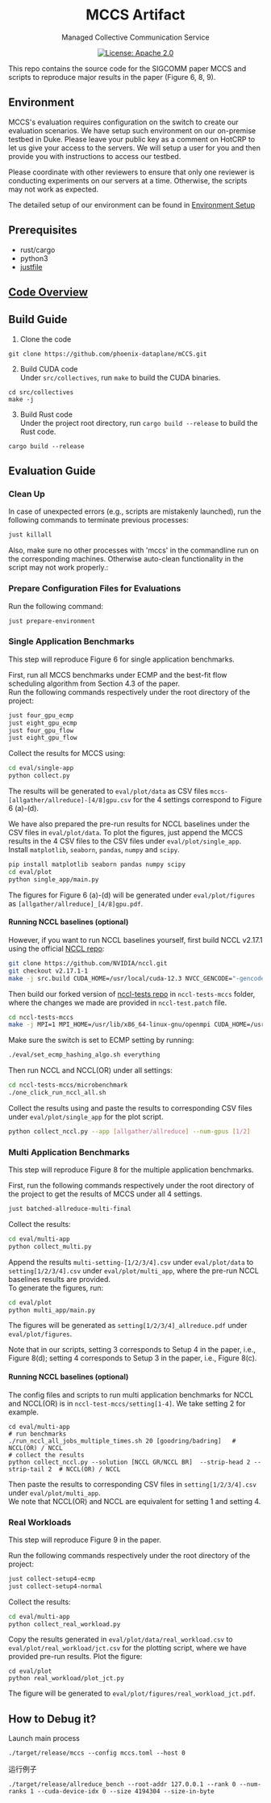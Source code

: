 <h1 align="center">
MCCS Artifact
</h1>
<p align="center">Managed Collective Communication Service</p>
<p align="center">
<a href="./LICENSE">
<img src="https://img.shields.io/badge/license-Apache_2.0-blue.svg" alt="License: Apache 2.0">
</a>
</p>

This repo contains the source code for the SIGCOMM paper MCCS and scripts to reproduce major results in the paper (Figure 6, 8, 9).

## Environment
MCCS's evaluation requires configuration on the switch to create our evaluation scenarios. We have setup such environment on our on-premise testbed in Duke. Please leave your public key as a comment on HotCRP to let us give your access to the servers. We will setup a user for you and then provide you with instructions to access our testbed. 

Please coordinate with other reviewers to ensure that only one reviewer is conducting experiments on our servers at a time. Otherwise, the scripts may not work as expected.

The detailed setup of our environment can be found in [Environment Setup](docs/setup.md)

## Prerequisites
- rust/cargo
- python3
- [justfile](https://github.com/casey/just) 

## [Code Overview](docs/overview.md)

## Build Guide
1. Clone the code   
```
git clone https://github.com/phoenix-dataplane/mCCS.git
```
2. Build CUDA code   
Under `src/collectives`, run `make` to build the CUDA binaries.
```
cd src/collectives
make -j 
```
3. Build Rust code   
Under the project root directory, run `cargo build --release` to build the Rust code.
```
cargo build --release
```

## Evaluation Guide
### Clean Up
In case of unexpected errors (e.g., scripts are mistakenly launched), run the following commands to terminate previous processes:
```bash
just killall
```
Also, make sure no other processes with 'mccs' in the commandline run on the corresponding machines. 
Otherwise auto-clean functionality in the script may not work properly.:

### Prepare Configuration Files for Evaluations
Run the following command:
```bash
just prepare-environment
```

### Single Application Benchmarks
This step will reproduce Figure 6 for single application benchmarks.

First, run all MCCS benchmarks under ECMP and the best-fit flow scheduling algorithm from Section 4.3 of the paper.   
Run the following commands respectively under the root directory of the project:
```bash
just four_gpu_ecmp
just eight_gpu_ecmp 
just four_gpu_flow
just eight_gpu_flow
```
Collect the results for MCCS using:
```bash
cd eval/single-app
python collect.py
```
The results will be generated to `eval/plot/data` as CSV files `mccs-[allgather/allreduce]-[4/8]gpu.csv` for the 4 settings correspond to Figure 6 (a)-(d). 

We have also prepared the pre-run results for NCCL baselines under the CSV files in `eval/plot/data`. 
To plot the figures, just append the MCCS results in the 4 CSV files to the CSV files under `eval/plot/single_app`. Install `matplotlib`, `seaborn`, `pandas`, `numpy` and `scipy`.
```bash
pip install matplotlib seaborn pandas numpy scipy
cd eval/plot
python single_app/main.py
```
The figures for Figure 6 (a)-(d) will be generated under `eval/plot/figures` as `[allgather/allreduce]_[4/8]gpu.pdf`.

#### Running NCCL baselines (optional)
However, if you want to run NCCL baselines yourself, first build NCCL v2.17.1 using the official [NCCL repo](https://github.com/NVIDIA/nccl/tree/v2.17.1-1):
```bash
git clone https://github.com/NVIDIA/nccl.git
git checkout v2.17.1-1
make -j src.build CUDA_HOME=/usr/local/cuda-12.3 NVCC_GENCODE="-gencode=arch=compute_86,code=sm_86"
```

Then build our forked version of [nccl-tests repo](https://github.com/NVIDIA/nccl-tests.git) in `nccl-tests-mccs` folder, where the changes we made are provided in `nccl-test.patch` file.
```bash
cd nccl-tests-mccs
make -j MPI=1 MPI_HOME=/usr/lib/x86_64-linux-gnu/openmpi CUDA_HOME=/usr/local/cuda-12.3 NCCL_HOME=[path to NCCL v2.17.1 library just built]
```

Make sure the switch is set to ECMP setting by running:
```bash
./eval/set_ecmp_hashing_algo.sh everything
``` 

Then run NCCL and NCCL(OR) under all settings:
```bash
cd nccl-tests-mccs/microbenchmark
./one_click_run_nccl_all.sh
```

Collect the results using and paste the results to corresponding CSV files under `eval/plot/single_app` for the plot script.
```bash
python collect_nccl.py --app [allgather/allreduce] --num-gpus [1/2]
```

### Multi Application Benchmarks
This step will reproduce Figure 8 for the multiple application benchmarks.

First, run the following commands respectively under the root directory of the project to get the results of MCCS under all 4 settings. 
```bash
just batched-allreduce-multi-final
```
Collect the results:
```bash
cd eval/multi-app
python collect_multi.py
```
Append the results `multi-setting-[1/2/3/4].csv` under `eval/plot/data` to `setting[1/2/3/4].csv` under `eval/plot/multi_app`, where the pre-run NCCL baselines results are provided.   
To generate the figures, run:
```bash
cd eval/plot
python multi_app/main.py
```
The figures will be generated as `setting[1/2/3/4]_allreduce.pdf` under `eval/plot/figures`.

Note that in our scripts, setting 3 corresponds to Setup 4 in the paper, i.e., Figure 8(d); setting 4 corresponds to Setup 3 in the paper, i.e., Figure 8(c). 

#### Running NCCL baselines (optional)
The config files and scripts to run multi application benchmarks for NCCL and NCCL(OR) is in `nccl-test-mccs/setting[1-4]`. We take setting 2 for example.
```
cd eval/multi-app
# run benchmarks
./run_nccl_all_jobs_multiple_times.sh 20 [goodring/badring]   # NCCL(OR) / NCCL
# collect the results
python collect_nccl.py --solution [NCCL GR/NCCL BR]  --strip-head 2 --strip-tail 2  # NCCL(OR) / NCCL
```
Then paste the results to corresponding CSV files in `setting[1/2/3/4].csv` under `eval/plot/multi_app`.   
We note that NCCL(OR) and NCCL are equivalent for setting 1 and setting 4.


### Real Workloads
This step will reproduce Figure 9 in the paper.

Run the following commands respectively under the root directory of the project:
```bash
just collect-setup4-ecmp
just collect-setup4-normal
```
Collect the results:
```bash
cd eval/multi-app
python collect_real_workload.py
```
Copy the results generated in `eval/plot/data/real_workload.csv` to `eval/plot/real_workload/jct.csv` for the plotting script, where we have provided pre-run results. Plot the figure:
```
cd eval/plot
python real_workload/plot_jct.py
```
The figure will be generated to `eval/plot/figures/real_workload_jct.pdf`.


## How to Debug it?

Launch main process
```
./target/release/mccs --config mccs.toml --host 0 
```

运行例子
``` 
./target/release/allreduce_bench --root-addr 127.0.0.1 --rank 0 --num-ranks 1 --cuda-device-idx 0 --size 4194304 --size-in-byte
```